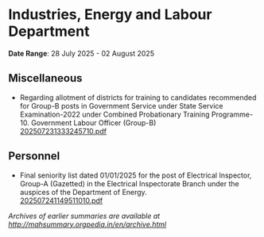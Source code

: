 # Industries, Energy and Labour Department

**Date Range**: 28 July 2025 - 02 August 2025


## Miscellaneous
- Regarding allotment of districts for training to candidates recommended for Group-B posts in Government Service under State Service Examination-2022 under Combined Probationary Training Programme-10. Government Labour Officer (Group-B)\
  [202507231333245710.pdf](https://gr.maharashtra.gov.in/Site/Upload/Government%20Resolutions/English/202507231333245710.pdf)

## Personnel
- Final seniority list dated 01/01/2025 for the post of Electrical Inspector, Group-A (Gazetted) in the Electrical Inspectorate Branch under the auspices of the Department of Energy.\
  [202507241149511010.pdf](https://gr.maharashtra.gov.in/Site/Upload/Government%20Resolutions/English/202507241149511010.pdf)


*Archives of earlier summaries are available at http://mahsummary.orgpedia.in/en/archive.html*